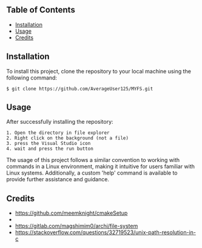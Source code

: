 ## Table of Contents

- [Installation](#installation)
- [Usage](#usage)
- [Credits](#credits)


## Installation

To install this project, clone the repository to your local machine using the following command:

```console
$ git clone https://github.com/AverageUser125/MYFS.git
```


## Usage
After successfully installing the repository:
```console
1. Open the directory in file explorer
2. Right click on the background (not a file)
3. press the Visual Studio icon
4. wait and press the run button
```

The usage of this project follows a similar convention to working with commands in a Linux environment, making it intuitive for users familiar with Linux systems. 
Additionally, a custom 'help' command is available to provide further assistance and guidance.

## Credits
- https://github.com/meemknight/cmakeSetup
- 
- https://gitlab.com/magshimim0/archi/file-system
- https://stackoverflow.com/questions/32719523/unix-path-resolution-in-c